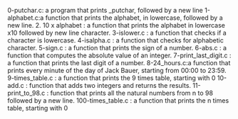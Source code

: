 0-putchar.c: a program that prints _putchar, followed by a new line
1-alphabet.c:a function that prints the alphabet, in lowercase, followed by a new line.
2. 10 x alphabet : a function that prints the alphabet in lowercase x10 followed by new line character.
3-islower.c : a function that checks if a character is lowercase.
4-isalpha.c : a function that checks for alphabetic character.
5-sign.c :  a function that prints the sign of a number.
6-abs.c :  a function that computes the absolute value of an integer.
7-print_last_digit.c : a function that prints the last digit of a number.
8-24_hours.c:a function that prints every minute of the day of Jack Bauer, starting from 00:00 to 23:59.
9-times_table.c : a function that prints the 9 times table, starting with 0
10-add.c : function that adds two integers and returns the results.
11-print_to_98.c : function that prints all the natural numbers from n to 98 followed by a new line.
100-times_table.c : a function that prints the n times table, starting with 0
